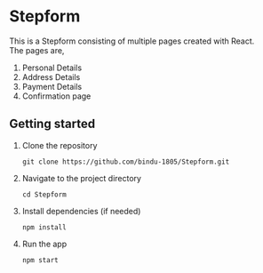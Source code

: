 # Stepform 

This is a Stepform consisting of multiple pages created with React. <br />
The pages are, 
1. Personal Details
2. Address Details
3. Payment Details
4. Confirmation page

## Getting started 

1. Clone the repository
   ```
   git clone https://github.com/bindu-1805/Stepform.git
   ```
2. Navigate to the project directory
   ```
   cd Stepform
   ```
3. Install dependencies (if needed)
   ```
   npm install
   ```
4. Run the app
   ```
   npm start
   ```

